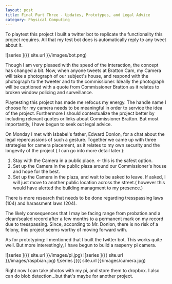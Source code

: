 ```yaml
---
layout: post
title: Final Part Three - Updates, Prototypes, and Legal Advice
category: Physical Computing
---
```


To playtest this project I built a twitter bot to replicate the functionality this project requires.  All that my test bot does is automatically reply to any tweet about it. 

![series ]({{ site.url }}/images/bot.png) 

Though I am very pleased with the speed of the interaction, the concept has changed a bit.  Now, when anyone tweets at Bratton Cam, my Camera will take a photograph of our subject's house, and respond with the photograph to the tweeter and to the commissioner.  Ideally the photograph will be captioned with a quote from Commissioner Bratton as it relates to broken window policing and surveillance. 

Playtesting this project has made me refocus my energy.  The handle name I choose for my camera needs to be meaningful in order to service the idea of the project.  Furthermore I should contextualize the project better by including relevant quotes or links about Commissioner Bratton.  But most importantly, I have begun to seek out legal advice.  

On Monday I met with Isbabel's father, Edward Donlon, for a chat about the legal repercussions of such a gesture.  Together we came up with three strategies for camera placement, as it relates to my own security and the longevity of the project ( I can go into more detail later ):

1.  Stay with the Camera in a public place. <- this is the safest option.
2.  Set up the Camera in the public plaza around our Commissioner's house and hope for the best. 
3.  Set up the Camera in the plaza, and wait to be asked to leave. If asked, I will just move to another public location across the street.( however this would have alerted the building managment to my presence.)    

There is more research that needs to be done regarding tresspassing laws (104) and harassment laws (204).  

The likely consequences that I may be facing range from probation and a clean/sealed record after a few months to a permanent mark on my record due to tresspassing.  Since, according to Mr. Donlon, there is no risk of a felony, this project seems worthy of moving forward with.

As for prototyping: I mentioned that I built the twitter bot.  This works quite well.  But more interestingly, I have begun to build a rasperry pi camera.  

![series ]({{ site.url }}/images/pi.jpg) 
![series ]({{ site.url }}/images/raspbian.jpg) 
![series ]({{ site.url }}/images/camera.jpg) 

Right now I can take photos with my pi, and store them to dropbox.
I also can do blob detection...but that's maybe for another project.
